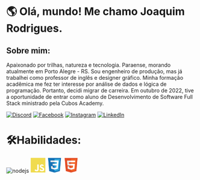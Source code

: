 # 🌎 Olá, mundo! Me chamo Joaquim Rodrigues.
## Sobre mim:
Apaixonado por trilhas, natureza e tecnologia. Paraense, morando atualmente em Porto Alegre - RS. Sou engenheiro de produção, mas já trabalhei como professor de inglês e designer gráfico. Minha formação acadêmica me fez ter interesse por análise de dados e lógica de programação. Portanto, decidi migrar de carreira. Em outubro de 2022, tive a oportunidade de entrar como aluno de Desenvolvimento de Software Full Stack ministrado pela Cubos Academy.

[![Discord](https://img.shields.io/badge/Discord-%237289DA.svg?logo=discord&logoColor=white)](https://discord.gg/JoaquimRodrigues#3033)
[![Facebook](https://img.shields.io/badge/Facebook-%231877F2.svg?logo=Facebook&logoColor=white)](https://facebook.com/hausofjoaquimjr)
[![Instagram](https://img.shields.io/badge/Instagram-%23E4405F.svg?logo=Instagram&logoColor=white)](https://instagram.com/iamjustjokin)
[![LinkedIn](https://img.shields.io/badge/LinkedIn-%230077B5.svg?logo=linkedin&logoColor=white)](https://www.linkedin.com/in/joaquimrodrigues92/) 


# 🛠️Habilidades:
<img src="https://cdn.jsdelivr.net/gh/devicons/devicon/icons/nodejs/nodejs-original.svg" alt="nodejs" width="40" height="40"/>
<img src="https://raw.githubusercontent.com/devicons/devicon/master/icons/javascript/javascript-plain.svg" alt="javascript" width="40" height="40"/>
<img src="https://raw.githubusercontent.com/devicons/devicon/master/icons/css3/css3-original.svg" alt="css3" width="40" height="40" />
<img src="https://raw.githubusercontent.com/devicons/devicon/master/icons/html5/html5-original.svg" alt="html5" width="40" height="40" />


